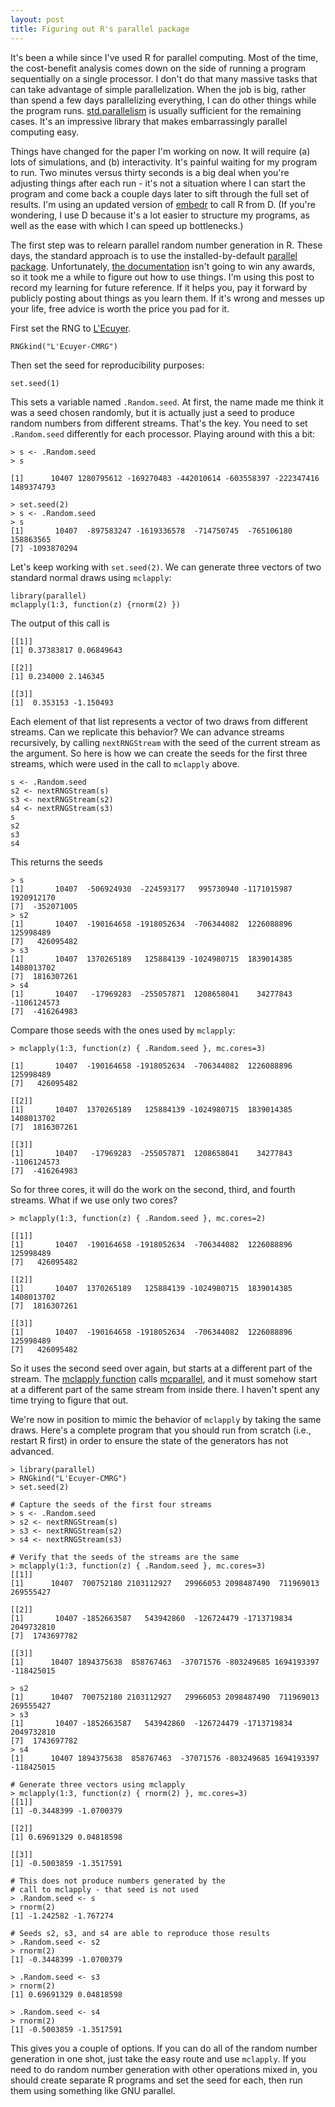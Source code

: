 ```yaml
---
layout: post
title: Figuring out R's parallel package
---
```

It's been a while since I've used R for parallel computing. Most of the time, the cost-benefit analysis comes down on the side of running a program sequentially on a single processor. I don't do that many massive tasks that can take advantage of simple parallelization. When the job is big, rather than spend a few days parallelizing everything, I can do other things while the program runs. [std.parallelism](https://dlang.org/phobos/std_parallelism.html) is usually sufficient for the remaining cases. It's an impressive library that makes embarrassingly parallel computing easy.

Things have changed for the paper I'm working on now. It will require (a) lots of simulations, and (b) interactivity. It's painful waiting for my program to run. Two minutes versus thirty seconds is a big deal when you're adjusting things after each run - it's not a situation where I can start the program and come back a couple days later to sift through the full set of results. I'm using an updated version of [embedr](https://bitbucket.org/bachmeil/embedr/src/master/) to call R from D. (If you're wondering, I use D because it's a lot easier to structure my programs, as well as the ease with which I can speed up bottlenecks.)

The first step was to relearn parallel random number generation in R. These days, the standard approach is to use the installed-by-default [parallel package](https://github.com/wch/r-source/tree/8d985707638d3e1b20df24fe48c7e47347656f8f/src/library/parallel). Unfortunately, [the documentation](https://stat.ethz.ch/R-manual/R-devel/library/parallel/doc/parallel.pdf) isn't going to win any awards, so it took me a while to figure out how to use things. I'm using this post to record my learning for future reference. If it helps you, pay it forward by publicly posting about things as you learn them. If it's wrong and messes up your life, free advice is worth the price you pad for it.

First set the RNG to [L'Ecuyer](https://www.iro.umontreal.ca/~lecuyer/myftp/papers/ensbs.pdf).

```
RNGkind("L'Ecuyer-CMRG")
```

Then set the seed for reproducibility purposes:

```
set.seed(1)
```

This sets a variable named `.Random.seed`. At first, the name made me think it was a seed chosen randomly, but it is actually just a seed to produce random numbers from different streams. That's the key. You need to set `.Random.seed` differently for each processor. Playing around with this a bit:

```
> s <- .Random.seed
> s

[1]      10407 1280795612 -169270483 -442010614 -603558397 -222347416 1489374793

> set.seed(2)
> s <- .Random.seed
> s
[1]       10407  -897583247 -1619336578  -714750745  -765106180   158863565
[7] -1093870294
```

Let's keep working with `set.seed(2)`. We can generate three vectors of two standard normal draws using `mclapply`:

```
library(parallel)
mclapply(1:3, function(z) {rnorm(2) })
```

The output of this call is

```
[[1]]
[1] 0.37383817 0.06849643

[[2]]
[1] 0.234000 2.146345

[[3]]
[1]  0.353153 -1.150493
```

Each element of that list represents a vector of two draws from different streams. Can we replicate this behavior? We can advance streams recursively, by calling `nextRNGStream` with the seed of the current stream as the argument. So here is how we can create the seeds for the first three streams, which were used in the call to `mclapply` above.

```
s <- .Random.seed
s2 <- nextRNGStream(s)
s3 <- nextRNGStream(s2)
s4 <- nextRNGStream(s3)
s
s2
s3
s4
```

This returns the seeds

```
> s
[1]       10407  -506924930  -224593177   995730940 -1171015987  1920912170
[7]  -352071005
> s2
[1]       10407  -190164658 -1918052634  -706344082  1226088896   125998489
[7]   426095482
> s3
[1]       10407  1370265189   125884139 -1024980715  1839014385  1408013702
[7]  1816307261
> s4
[1]       10407   -17969283  -255057871  1208658041    34277843 -1106124573
[7]  -416264983
```

Compare those seeds with the ones used by `mclapply`:

```
> mclapply(1:3, function(z) { .Random.seed }, mc.cores=3)

[1]       10407  -190164658 -1918052634  -706344082  1226088896   125998489
[7]   426095482

[[2]]
[1]       10407  1370265189   125884139 -1024980715  1839014385  1408013702
[7]  1816307261

[[3]]
[1]       10407   -17969283  -255057871  1208658041    34277843 -1106124573
[7]  -416264983
```

So for three cores, it will do the work on the second, third, and fourth streams. What if we use only two cores?

```
> mclapply(1:3, function(z) { .Random.seed }, mc.cores=2)

[[1]]
[1]       10407  -190164658 -1918052634  -706344082  1226088896   125998489
[7]   426095482

[[2]]
[1]       10407  1370265189   125884139 -1024980715  1839014385  1408013702
[7]  1816307261

[[3]]
[1]       10407  -190164658 -1918052634  -706344082  1226088896   125998489
[7]   426095482
```

So it uses the second seed over again, but starts at a different part of the stream. The [mclapply function](https://github.com/wch/r-source/blob/8d985707638d3e1b20df24fe48c7e47347656f8f/src/library/parallel/R/unix/mclapply.R) calls [mcparallel](https://github.com/wch/r-source/blob/8d985707638d3e1b20df24fe48c7e47347656f8f/src/library/parallel/R/unix/mcparallel.R), and it must somehow start at a different part of the same stream from inside there. I haven't spent any time trying to figure that out.

We're now in position to mimic the behavior of `mclapply` by taking the same draws. Here's a complete program that you should run from scratch (i.e., restart R first) in order to ensure the state of the generators has not advanced.

```
> library(parallel)
> RNGkind("L'Ecuyer-CMRG")
> set.seed(2)

# Capture the seeds of the first four streams
> s <- .Random.seed
> s2 <- nextRNGStream(s)
> s3 <- nextRNGStream(s2)
> s4 <- nextRNGStream(s3)

# Verify that the seeds of the streams are the same
> mclapply(1:3, function(z) { .Random.seed }, mc.cores=3)
[[1]]
[1]      10407  700752180 2103112927   29966053 2098487490  711969013  269555427

[[2]]
[1]       10407 -1852663587   543942860  -126724479 -1713719834  2049732810
[7]  1743697782

[[3]]
[1]      10407 1894375638  858767463  -37071576 -803249685 1694193397 -118425015

> s2
[1]      10407  700752180 2103112927   29966053 2098487490  711969013  269555427
> s3
[1]       10407 -1852663587   543942860  -126724479 -1713719834  2049732810
[7]  1743697782
> s4
[1]      10407 1894375638  858767463  -37071576 -803249685 1694193397 -118425015

# Generate three vectors using mclapply
> mclapply(1:3, function(z) { rnorm(2) }, mc.cores=3)
[[1]]
[1] -0.3448399 -1.0700379

[[2]]
[1] 0.69691329 0.04818598

[[3]]
[1] -0.5003859 -1.3517591

# This does not produce numbers generated by the
# call to mclapply - that seed is not used
> .Random.seed <- s
> rnorm(2)
[1] -1.242582 -1.767274

# Seeds s2, s3, and s4 are able to reproduce those results
> .Random.seed <- s2
> rnorm(2)
[1] -0.3448399 -1.0700379

> .Random.seed <- s3
> rnorm(2)
[1] 0.69691329 0.04818598

> .Random.seed <- s4
> rnorm(2)
[1] -0.5003859 -1.3517591
```

This gives you a couple of options. If you can do all of the random number generation in one shot, just take the easy route and use `mclapply`. If you need to do random number generation with other operations mixed in, you should create separate R programs and set the seed for each, then run them using something like GNU parallel.